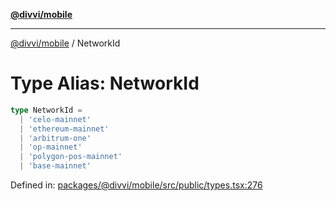 [**@divvi/mobile**](../README.md)

---

[@divvi/mobile](../README.md) / NetworkId

# Type Alias: NetworkId

```ts
type NetworkId =
  | 'celo-mainnet'
  | 'ethereum-mainnet'
  | 'arbitrum-one'
  | 'op-mainnet'
  | 'polygon-pos-mainnet'
  | 'base-mainnet'
```

Defined in: [packages/@divvi/mobile/src/public/types.tsx:276](https://github.com/divvi-xyz/divvi-mobile/blob/main/packages/@divvi/mobile/src/public/types.tsx#L276)
